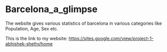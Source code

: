 # Barcelona_a_glimpse

The website gives various statistics of barcelona in various categories like Population, Age, Sex etc.

This is the link to my website: https://sites.google.com/view/project-1-abhishek-shetty/home
